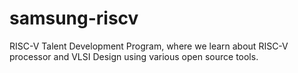 # samsung-riscv
RISC-V Talent Development Program, where we learn about RISC-V processor and VLSI Design using various open source tools.
